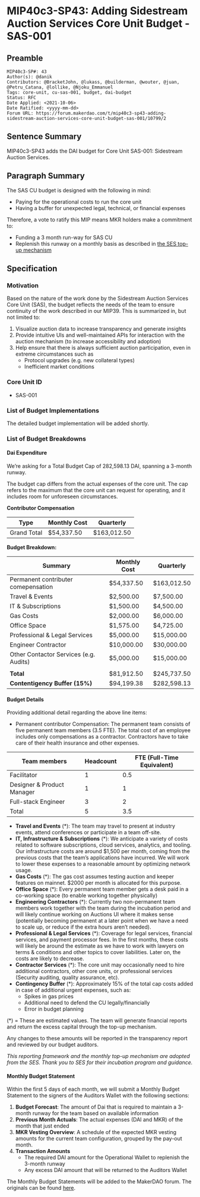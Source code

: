 # MIP40c3-SP43: Adding Sidestream Auction Services Core Unit Budget - SAS-001

## Preamble

```
MIP40c3-SP#: 43
Author(s): @danik
Contributors: @BracketJohn, @lukass, @builderman, @wouter, @juan, @Petru_Catana, @lollike, @Njoku_Emmanuel
Tags: core-unit, cu-sas-001, budget, dai-budget
Status: RFC
Date Applied: <2021-10-06>
Date Ratified: <yyyy-mm-dd>  
Forum URL: https://forum.makerdao.com/t/mip40c3-sp43-adding-sidestream-auction-services-core-unit-budget-sas-001/10799/2
```

## Sentence Summary

MIP40c3-SP43 adds the DAI budget for Core Unit SAS-001: Sidestream Auction Services.

## Paragraph Summary

The SAS CU budget is designed with the following in mind:

* Paying for the operational costs to run the core unit
* Having a buffer for unexpected legal, technical, or financial expenses

Therefore, a vote to ratify this MIP means MKR holders make a commitment to:

* Funding a 3 month run-way for SAS CU
* Replenish this runway on a monthly basis as described in [the SES top-up mechanism](https://forum.makerdao.com/t/mip40c3-sp10-modify-core-unit-budget-ses-001/7369)

## Specification

### Motivation

Based on the nature of the work done by the Sidestream Auction Services Core Unit (SAS), the budget reflects the needs of the team to ensure continuity of the work described in our MIP39. This is summarized in, but not limited to:

1. Visualize auction data to increase transparency and generate insights
2. Provide intuitive UIs and well-maintained APIs for interaction with the auction mechanism (to increase accessibility and adoption)
3. Help ensure that there is always sufficient auction participation, even in extreme circumstances such as
   * Protocol upgrades (e.g. new collateral types)
   * Inefficient market conditions

### Core Unit ID

* SAS-001

### List of Budget Implementations

The detailed budget implementation will be added shortly.

### List of Budget Breakdowns

#### Dai Expenditure

We’re asking for a Total Budget Cap of 282,598.13 DAI, spanning a 3-month runway.

The budget cap differs from the actual expenses of the core unit. The cap refers to the maximum that the core unit can request for operating, and it includes room for unforeseen circumstances.

**Contributor Compensation**

|Type|Monthly Cost|Quarterly|
| --- | --- | --- |
|Grand Total|$54,337.50|$163,012.50|

**Budget Breakdown:**

|Summary|Monthly Cost|Quarterly|
| --- | --- | --- |
|Permanent contributer comepensation|$54,337.50|$163,012.50|
|Travel & Events|$2,500.00|$7,500.00|
|IT & Subscriptions|$1,500.00|$4,500.00|
|Gas Costs|$2,000.00|$6,000.00|
|Office Space|$1,575.00|$4,725.00|
|Professional & Legal Services|$5,000.00|$15,000.00|
|Engineer Contractor|$10,000.00|$30,000.00|
|Other Contactor Services (e.g. Audits)|$5,000.00|$15,000.00|
||||
|**Total**|$81,912.50|$245,737.50|
|**Contentigency Buffer (15%)**|$94,199.38|$282,598.13|

#### Budget Details

Providing additional detail regarding the above line items:

* Permanent contributor Compensation: The permanent team consists of five permanent team members (3.5 FTE). The total cost of an employee includes only compensations as a contractor. Contractors have to take care of their health insurance and other expenses.

|Team members|Headcount|FTE (Full-Time Equivalent)|
| --- | --- | --- |
|Facilitator|1|0.5|
|Designer & Product Manager|1|1|
|Full-stack Engineer|3|2|
|Total|5|3.5|

* **Travel and Events** (*): The team may travel to present at industry events, attend conferences or participate in a team off-site.
* **IT, Infrastructure & Subscriptions** (*): We anticipate a variety of costs related to software subscriptions, cloud services, analytics, and tooling. Our infrastructure costs are around $1,500 per month, coming from the previous costs that the team’s applications have incurred. We will work to lower these expenses to a reasonable amount by optimizing network usage.
* **Gas Costs** (*): The gas cost assumes testing auction and keeper features on mainnet. $2000 per month is allocated for this purpose.
* **Office Space** (*): Every permanent team member gets a desk paid in a co-working space (to enable working together physically)
* **Engineering Contractors** (*): Currently two non-permanent team members work together with the team during the incubation period and will likely continue working on Auctions UI where it makes sense (potentially becoming permanent at a later point when we have a need to scale up, or reduce if the extra hours aren’t needed).
* **Professional & Legal Services** (*): Coverage for legal services, financial services, and payment processor fees. In the first months, these costs will likely be around the estimate as we have to work with lawyers on terms & conditions and other topics to cover liabilities. Later on, the costs are likely to decrease.
* **Contractor Services** (*): The core unit may occasionally need to hire additional contractors, other core units, or professional services (Security auditing, quality assurance, etc).
* **Contingency Buffer** (*): Approximately 15% of the total cap costs added in case of additional urgent expenses, such as:
  * Spikes in gas prices
  * Additional need to defend the CU legally/financially
  * Error in budget planning

(*) = These are estimated values. The team will generate financial reports and return the excess capital through the top-up mechanism.

Any changes to these amounts will be reported in the transparency report and reviewed by our budget auditors.

*This reporting framework and the monthly top-up mechanism are adopted from the SES. Thank you to SES for their incubation program and guidance.*

#### Monthly Budget Statement

Within the first 5 days of each month, we will submit a Monthly Budget Statement to the signers of the Auditors Wallet with the following sections:

1. **Budget Forecast**: The amount of Dai that is required to maintain a 3-month runway for the team based on available information
2. **Previous Month Actuals**: The actual expenses (DAI and MKR) of the month that just ended
3. **MKR Vesting Overview**: A schedule of the expected MKR vesting amounts for the current team configuration, grouped by the pay-out month.
4. **Transaction Amounts**
    * The required DAI amount for the Operational Wallet to replenish the 3-month runway
    * Any excess DAI amount that will be returned to the Auditors Wallet

The Monthly Budget Statements will be added to the MakerDAO forum. The originals can be found [here](https://github.com/makerdao-sas/transparency-reporting).
